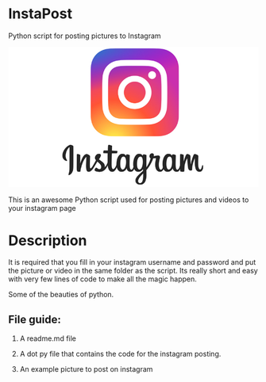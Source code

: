 # InstaPost
Python script for posting pictures to Instagram 

![](insta.jpg)


This is an awesome Python script used for posting pictures and videos to your instagram page 

# Description

It is required that you fill in your instagram username and password and put the picture or video in the same folder as the script. 
Its really short and easy with very few lines of code to make all the magic happen.

Some of the beauties of python. 

## File guide:

1) A readme.md file

2) A dot py file that contains the code for the instagram posting.

3) An example picture to post on instagram 

